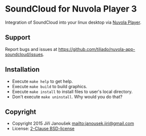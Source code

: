 SoundCloud for Nuvola Player 3
==========================

Integration of SoundCloud into your linux desktop via
[Nuvola Player](https://github.com/tiliado/nuvolaplayer).
 
Support
-------

Report bugs and issues at <https://github.com/tiliado/nuvola-app-soundcloud/issues>.

Installation
------------

  * Execute ``make help`` to get help.
  * Execute ``make build`` to build graphics.
  * Execute ``make install`` to install files to user's local directory.
  * Don't execute ``make uninstall``. Why would you do that?

Copyright
---------

  - Copyright 2015 Jiří Janoušek <mailto:janousek.jiri@gmail.com>
  - License: [2-Clause BSD-license](./LICENSE)
